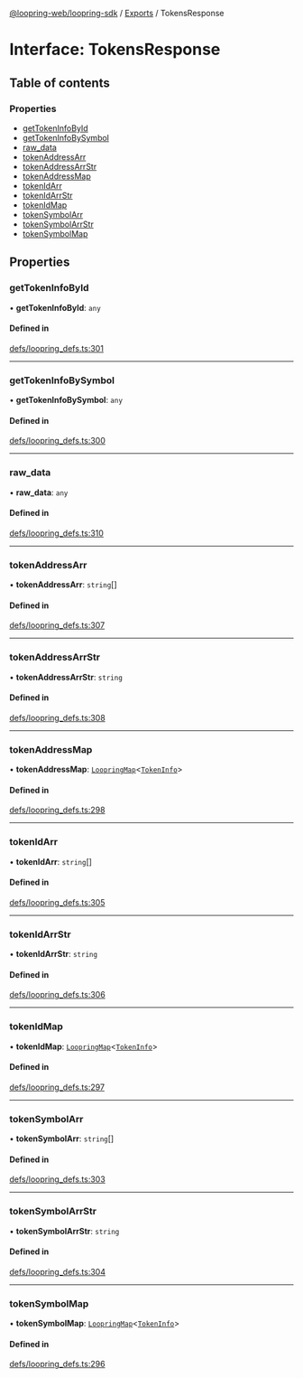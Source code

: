 [@loopring-web/loopring-sdk](../README.md) / [Exports](../modules.md) / TokensResponse

# Interface: TokensResponse

## Table of contents

### Properties

- [getTokenInfoById](TokensResponse.md#gettokeninfobyid)
- [getTokenInfoBySymbol](TokensResponse.md#gettokeninfobysymbol)
- [raw\_data](TokensResponse.md#raw_data)
- [tokenAddressArr](TokensResponse.md#tokenaddressarr)
- [tokenAddressArrStr](TokensResponse.md#tokenaddressarrstr)
- [tokenAddressMap](TokensResponse.md#tokenaddressmap)
- [tokenIdArr](TokensResponse.md#tokenidarr)
- [tokenIdArrStr](TokensResponse.md#tokenidarrstr)
- [tokenIdMap](TokensResponse.md#tokenidmap)
- [tokenSymbolArr](TokensResponse.md#tokensymbolarr)
- [tokenSymbolArrStr](TokensResponse.md#tokensymbolarrstr)
- [tokenSymbolMap](TokensResponse.md#tokensymbolmap)

## Properties

### getTokenInfoById

• **getTokenInfoById**: `any`

#### Defined in

[defs/loopring_defs.ts:301](https://github.com/Loopring/loopring_sdk/blob/532648f/src/defs/loopring_defs.ts#L301)

___

### getTokenInfoBySymbol

• **getTokenInfoBySymbol**: `any`

#### Defined in

[defs/loopring_defs.ts:300](https://github.com/Loopring/loopring_sdk/blob/532648f/src/defs/loopring_defs.ts#L300)

___

### raw\_data

• **raw\_data**: `any`

#### Defined in

[defs/loopring_defs.ts:310](https://github.com/Loopring/loopring_sdk/blob/532648f/src/defs/loopring_defs.ts#L310)

___

### tokenAddressArr

• **tokenAddressArr**: `string`[]

#### Defined in

[defs/loopring_defs.ts:307](https://github.com/Loopring/loopring_sdk/blob/532648f/src/defs/loopring_defs.ts#L307)

___

### tokenAddressArrStr

• **tokenAddressArrStr**: `string`

#### Defined in

[defs/loopring_defs.ts:308](https://github.com/Loopring/loopring_sdk/blob/532648f/src/defs/loopring_defs.ts#L308)

___

### tokenAddressMap

• **tokenAddressMap**: [`LoopringMap`](LoopringMap.md)<[`TokenInfo`](TokenInfo.md)\>

#### Defined in

[defs/loopring_defs.ts:298](https://github.com/Loopring/loopring_sdk/blob/532648f/src/defs/loopring_defs.ts#L298)

___

### tokenIdArr

• **tokenIdArr**: `string`[]

#### Defined in

[defs/loopring_defs.ts:305](https://github.com/Loopring/loopring_sdk/blob/532648f/src/defs/loopring_defs.ts#L305)

___

### tokenIdArrStr

• **tokenIdArrStr**: `string`

#### Defined in

[defs/loopring_defs.ts:306](https://github.com/Loopring/loopring_sdk/blob/532648f/src/defs/loopring_defs.ts#L306)

___

### tokenIdMap

• **tokenIdMap**: [`LoopringMap`](LoopringMap.md)<[`TokenInfo`](TokenInfo.md)\>

#### Defined in

[defs/loopring_defs.ts:297](https://github.com/Loopring/loopring_sdk/blob/532648f/src/defs/loopring_defs.ts#L297)

___

### tokenSymbolArr

• **tokenSymbolArr**: `string`[]

#### Defined in

[defs/loopring_defs.ts:303](https://github.com/Loopring/loopring_sdk/blob/532648f/src/defs/loopring_defs.ts#L303)

___

### tokenSymbolArrStr

• **tokenSymbolArrStr**: `string`

#### Defined in

[defs/loopring_defs.ts:304](https://github.com/Loopring/loopring_sdk/blob/532648f/src/defs/loopring_defs.ts#L304)

___

### tokenSymbolMap

• **tokenSymbolMap**: [`LoopringMap`](LoopringMap.md)<[`TokenInfo`](TokenInfo.md)\>

#### Defined in

[defs/loopring_defs.ts:296](https://github.com/Loopring/loopring_sdk/blob/532648f/src/defs/loopring_defs.ts#L296)
